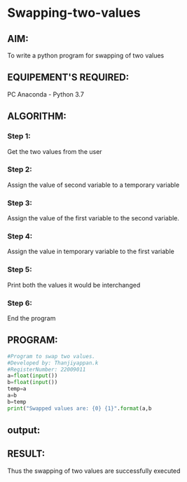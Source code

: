 # Swapping-two-values
## AIM:

To write a python program for swapping of two values

## EQUIPEMENT'S REQUIRED: 

PC
Anaconda - Python 3.7

## ALGORITHM: 

### Step 1:
Get the two values from the user
### Step 2: 
Assign the value of second variable to a temporary variable 
### Step 3: 
Assign the value of the first variable to the second variable.
### Step 4:  
Assign the value in temporary variable to the first variable
### Step 5: 
Print both the values it would be interchanged
### Step 6: 
End the program

## PROGRAM:
```python
#Program to swap two values.
#Developed by: Thanjiyappan.k
#RegisterNumber: 22009011
a=float(input())
b=float(input())
temp=a
a=b
b=temp
print("Swapped values are: {0} {1}".format(a,b
```
## output:


## RESULT:

Thus the swapping of two values are successfully executed
